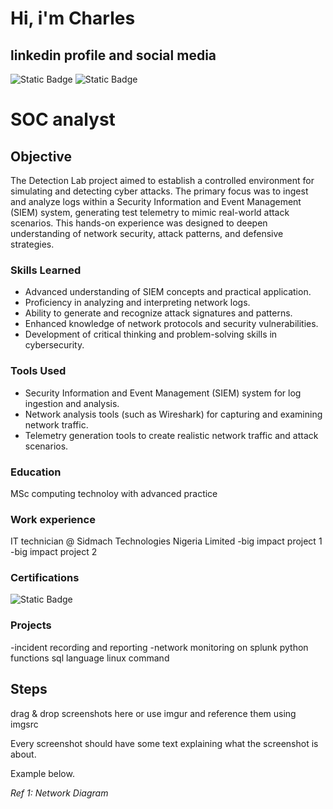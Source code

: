 # Hi, i'm Charles
## linkedin profile and social media 

![Static Badge](https://img.shields.io/badge/Charles%20Edosa-blue?style=plastic&logo=Linkedin&logoColor=blue&labelColor=white&color=blue&link=https%3A%2F%2Fwww.linkedin.com%2Fin%2Foverjoy%2F)
![Static Badge](https://img.shields.io/badge/overjoycharles-blue?style=flat-square&logo=twitter&logoColor=blue&labelColor=white&color=blue&link=https%3A%2F%2Ftwitter.com%2Foverjoycharles)

# SOC analyst

## Objective

The Detection Lab project aimed to establish a controlled environment for simulating and detecting cyber attacks. The primary focus was to ingest and analyze logs within a Security Information and Event Management (SIEM) system, generating test telemetry to mimic real-world attack scenarios. This hands-on experience was designed to deepen understanding of network security, attack patterns, and defensive strategies.


### Skills Learned

- Advanced understanding of SIEM concepts and practical application.
- Proficiency in analyzing and interpreting network logs.
- Ability to generate and recognize attack signatures and patterns.
- Enhanced knowledge of network protocols and security vulnerabilities.
- Development of critical thinking and problem-solving skills in cybersecurity.

### Tools Used

- Security Information and Event Management (SIEM) system for log ingestion and analysis.
- Network analysis tools (such as Wireshark) for capturing and examining network traffic.
- Telemetry generation tools to create realistic network traffic and attack scenarios.
  
### Education
MSc computing technoloy with advanced practice

### Work experience
IT technician @ Sidmach Technologies Nigeria Limited
-big impact project 1
-big impact project 2

### Certifications
![Static Badge](https://img.shields.io/badge/CC-%20GREEN?style=for-the-badge&logo=ISC2&logoColor=black&labelColor=white&color=green&link=https%3A%2F%2Fwww.credly.com%2Fbadges%2Fd01af4b9-1060-42cb-b06f-a3270013d38b%2Flinked_in_profile)



### Projects
-incident recording and reporting
-network monitoring on splunk
python functions
sql language
linux command 

## Steps
drag & drop screenshots here or use imgur and reference them using imgsrc

Every screenshot should have some text explaining what the screenshot is about.

Example below.

*Ref 1: Network Diagram*
